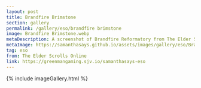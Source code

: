 ```yaml
---
layout: post
title: Brandfire Brimstone
section: gallery
permalink: /gallery/eso/brandfire brimstone
image: Brandfire Brimstone.webp
metaDescription: A screenshot of Brandfire Reformatory from The Elder Scrolls Online, taken by Samantha Says.
metaImage: https://samanthasays.github.io/assets/images/gallery/eso/Brandfire Brimstone.webp
tag: eso
from: The Elder Scrolls Online
link: https://greenmangaming.sjv.io/samanthasays-eso
---
```

{% include imageGallery.html %}